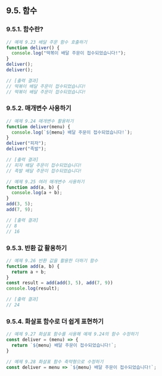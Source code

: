 ## 9.5.	함수
### 9.5.1.	함수란?
```javascript
// 예제 9.23 배달 주문 함수 호출하기
function deliver() {
  console.log("떡볶이 배달 주문이 접수되었습니다!");
}
deliver();  
deliver();  

// [출력 결과]
// 떡볶이 배달 주문이 접수되었습니다!
// 떡볶이 배달 주문이 접수되었습니다!
```

### 9.5.2.	매개변수 사용하기
```javascript
// 예제 9.24 매개변수 활용하기
function deliver(menu) {
  console.log(`${menu} 배달 주문이 접수되었습니다!`);
}
deliver("피자");
deliver("족발");

// [출력 결과]
// 피자 배달 주문이 접수되었습니다!
// 족발 배달 주문이 접수되었습니다!
```

```javascript
// 예제 9.25 여러 매개변수 사용하기
function add(a, b) {
  console.log(a + b);
}
add(3, 5);
add(7, 9);

// [출력 결과]
// 8
// 16
```

### 9.5.3.	반환 값 활용하기
```javascript
// 예제 9.26 반환 값을 활용한 더하기 함수
function add(a, b) {
  return a + b;
}
const result = add(add(3, 5), add(7, 9))
console.log(result);

// [출력 결과]
// 24
```

### 9.5.4.	화살표 함수로 더 쉽게 표현하기
```javascript
// 예제 9.27 화살표 함수를 사용해 예제 9.24의 함수 수정하기
const deliver = (menu) => {
  return `${menu} 배달 주문이 접수되었습니다!`;
}
```

```javascript
// 예제 9.28 화살표 함수 축약형으로 수정하기
const deliver = menu => `${menu} 배달 주문이 접수되었습니다!`;
```